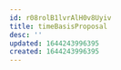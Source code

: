 ```yaml
---
id: r08rolB1lvrAlH0v8Uyiv
title: timeBasisProposal
desc: ''
updated: 1644243996395
created: 1644243996395
---
```


